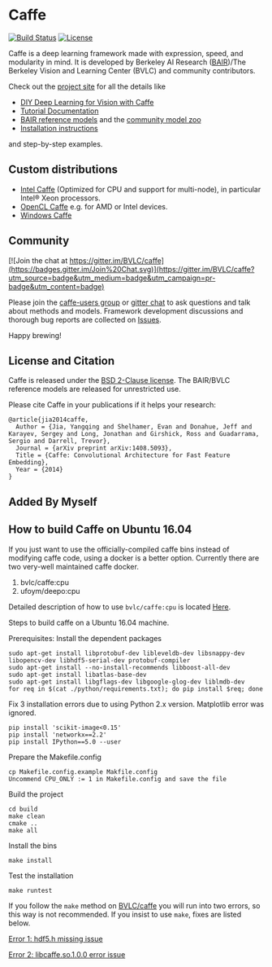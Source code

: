 # Caffe

[![Build Status](https://travis-ci.org/BVLC/caffe.svg?branch=master)](https://travis-ci.org/BVLC/caffe)
[![License](https://img.shields.io/badge/license-BSD-blue.svg)](LICENSE)

Caffe is a deep learning framework made with expression, speed, and modularity in mind.
It is developed by Berkeley AI Research ([BAIR](http://bair.berkeley.edu))/The Berkeley Vision and Learning Center (BVLC) and community contributors.

Check out the [project site](http://caffe.berkeleyvision.org) for all the details like

- [DIY Deep Learning for Vision with Caffe](https://docs.google.com/presentation/d/1UeKXVgRvvxg9OUdh_UiC5G71UMscNPlvArsWER41PsU/edit#slide=id.p)
- [Tutorial Documentation](http://caffe.berkeleyvision.org/tutorial/)
- [BAIR reference models](http://caffe.berkeleyvision.org/model_zoo.html) and the [community model zoo](https://github.com/BVLC/caffe/wiki/Model-Zoo)
- [Installation instructions](http://caffe.berkeleyvision.org/installation.html)

and step-by-step examples.

## Custom distributions

 - [Intel Caffe](https://github.com/BVLC/caffe/tree/intel) (Optimized for CPU and support for multi-node), in particular Intel® Xeon processors.
- [OpenCL Caffe](https://github.com/BVLC/caffe/tree/opencl) e.g. for AMD or Intel devices.
- [Windows Caffe](https://github.com/BVLC/caffe/tree/windows)

## Community

[![Join the chat at https://gitter.im/BVLC/caffe](https://badges.gitter.im/Join%20Chat.svg)](https://gitter.im/BVLC/caffe?utm_source=badge&utm_medium=badge&utm_campaign=pr-badge&utm_content=badge)

Please join the [caffe-users group](https://groups.google.com/forum/#!forum/caffe-users) or [gitter chat](https://gitter.im/BVLC/caffe) to ask questions and talk about methods and models.
Framework development discussions and thorough bug reports are collected on [Issues](https://github.com/BVLC/caffe/issues).

Happy brewing!

## License and Citation

Caffe is released under the [BSD 2-Clause license](https://github.com/BVLC/caffe/blob/master/LICENSE).
The BAIR/BVLC reference models are released for unrestricted use.

Please cite Caffe in your publications if it helps your research:

    @article{jia2014caffe,
      Author = {Jia, Yangqing and Shelhamer, Evan and Donahue, Jeff and Karayev, Sergey and Long, Jonathan and Girshick, Ross and Guadarrama, Sergio and Darrell, Trevor},
      Journal = {arXiv preprint arXiv:1408.5093},
      Title = {Caffe: Convolutional Architecture for Fast Feature Embedding},
      Year = {2014}
    }

## Added By Myself

## How to build Caffe on Ubuntu 16.04

If you just want to use the officially-compiled caffe bins instead of modifying caffe code, using a docker is a better option. Currently there are two very-well maintained caffe docker.

1. bvlc/caffe:cpu
2. ufoym/deepo:cpu

Detailed description of how to use `bvlc/caffe:cpu` is located [Here](https://github.com/advsail/caffe_docker).

Steps to build caffe on a Ubuntu 16.04 machine.

Prerequisites: Install the dependent packages

```shell
sudo apt-get install libprotobuf-dev libleveldb-dev libsnappy-dev libopencv-dev libhdf5-serial-dev protobuf-compiler
sudo apt-get install --no-install-recommends libboost-all-dev
sudo apt-get install libatlas-base-dev
sudo apt-get install libgflags-dev libgoogle-glog-dev liblmdb-dev
for req in $(cat ./python/requirements.txt); do pip install $req; done
```

Fix 3 installation errors due to using Python 2.x version. Matplotlib error was ignored.

```shell
pip install 'scikit-image<0.15'
pip install 'networkx==2.2'
pip install IPython==5.0 --user
```

Prepare the Makefile.config

```shell
cp Makefile.config.example Makfile.config
Uncommend CPU_ONLY := 1 in Makefile.config and save the file
```

Build the project

```shell
cd build
make clean
cmake ..
make all
```

Install the bins

```shell
make install
```

Test the installation

```shell
make runtest
```

If you follow the `make` method on [BVLC/caffe](http://caffe.berkeleyvision.org/installation.html#compilation) you will run into two errors, so this way is not recommended. If you insist to use `make`, fixes are listed below.

[Error 1: hdf5.h missing issue](https://askubuntu.com/questions/629654/building-caffe-failed-to-see-hdf5-h)

[Error 2: libcaffe.so.1.0.0 error issue](https://github.com/BVLC/caffe/issues/5555)




